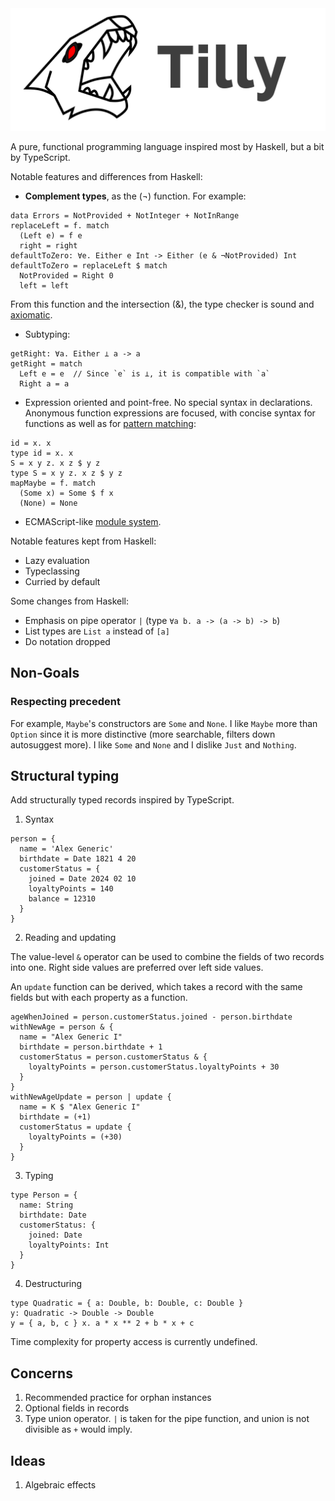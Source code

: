<img alt="Tilly Logo" src="tilly-logo-full.png" />

A pure, functional programming language inspired most by Haskell, but a bit by TypeScript.

Notable features and differences from Haskell:
- **Complement types**, as the (¬) function. For example:
```
data Errors = NotProvided + NotInteger + NotInRange
replaceLeft = f. match
  (Left e) = f e
  right = right
defaultToZero: ∀e. Either e Int -> Either (e & ¬NotProvided) Int
defaultToZero = replaceLeft $ match
  NotProvided = Right 0
  left = left
```
From this function and the intersection (&), the type checker is sound and [axiomatic](spec/01-types.md#given-type-constructors).
- Subtyping:
```
getRight: ∀a. Either ⊥ a -> a
getRight = match
  Left e = e  // Since `e` is ⊥, it is compatible with `a`
  Right a = a
```
- Expression oriented and point-free. No special syntax in declarations.
Anonymous function expressions are focused, with concise syntax for functions as well as for [pattern matching](spec/01-pattern-matching.md):
```
id = x. x
type id = x. x
S = x y z. x z $ y z
type S = x y z. x z $ y z
mapMaybe = f. match
  (Some x) = Some $ f x
  (None) = None
```
- ECMAScript-like [module system](spec/01-modules.md).

Notable features kept from Haskell:
- Lazy evaluation
- Typeclassing
- Curried by default

Some changes from Haskell:
- Emphasis on pipe operator `|` (type `∀a b. a -> (a -> b) -> b`)
- List types are `List a` instead of `[a]`
- Do notation dropped

## Non-Goals

### Respecting precedent

For example, `Maybe`'s constructors are `Some` and `None`. I like `Maybe` more than
`Option` since it is more distinctive (more searchable, filters down autosuggest more).
I like `Some` and `None` and I dislike `Just` and `Nothing`.

## Structural typing
Add structurally typed records inspired by TypeScript.

1. Syntax
```
person = {
  name = 'Alex Generic'
  birthdate = Date 1821 4 20
  customerStatus = {
    joined = Date 2024 02 10
    loyaltyPoints = 140
    balance = 12310
  }
}
```
2. Reading and updating

The value-level `&` operator can be used to combine the fields of two records
into one. Right side values are preferred over left side values.

An `update` function can be derived, which takes a record with the same fields
but with each property as a function.

```
ageWhenJoined = person.customerStatus.joined - person.birthdate
withNewAge = person & {
  name = "Alex Generic I"
  birthdate = person.birthdate + 1
  customerStatus = person.customerStatus & {
    loyaltyPoints = person.customerStatus.loyaltyPoints + 30
  }
}
withNewAgeUpdate = person | update {
  name = K $ "Alex Generic I"
  birthdate = (+1)
  customerStatus = update {
    loyaltyPoints = (+30)
  }
}
```
3. Typing
```
type Person = {
  name: String
  birthdate: Date
  customerStatus: {
    joined: Date
    loyaltyPoints: Int
  }
}
```
4. Destructuring
```
type Quadratic = { a: Double, b: Double, c: Double }
y: Quadratic -> Double -> Double
y = { a, b, c } x. a * x ** 2 + b * x + c
```

Time complexity for property access is currently undefined.

## Concerns
1. Recommended practice for orphan instances
2. Optional fields in records
3. Type union operator. `|` is taken for the pipe function, and union is not
divisible as `+` would imply.

## Ideas
1. Algebraic effects
